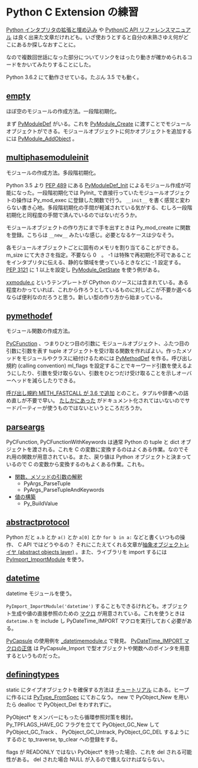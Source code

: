 # Python C Extension の練習
[Python インタプリタの拡張と埋め込み](https://docs.python.jp/3/extending/index.html) や [Python/C API リファレンスマニュアル](https://docs.python.jp/3/c-api/index.html) は良く出来た文章だけれども。いざ使おうとすると自分の未熟さゆえ何がどこにあるか探しなおすことに。

なので複数回世話になった部分についてリンクをはったり動きが確かめられるコードをかいてみたりすることにした。

Python 3.6.2 にて動作させている。たぶん 3.5 でも動く。

## [empty](empty/spam.c)
ほぼ空のモジュールの作成方法。一段階初期化。

まず [PyModuleDef](https://docs.python.jp/3/c-api/module.html#c.PyModuleDef) がいる。これを [PyModule_Create](https://docs.python.jp/3/c-api/module.html#c.PyModule_Create) に渡すことでモジュールオブジェクトができる。モジュールオブジェクトに何かオブジェクトを追加するには [PyModule_AddObject](https://docs.python.jp/3/c-api/module.html#c.PyModule_AddObject) 。


## [multiphasemoduleinit](multiphasemoduleinit/spam.c)
モジュールの作成方法。多段階初期化。

Python 3.5 より [PEP 489](https://www.python.org/dev/peps/pep-0451/) にある [PyModuleDef_Init](https://docs.python.jp/3/c-api/module.html#c.PyModuleDef_Init) によるモジュール作成が可能になった。一段階初期化では PyInit_ で直接行っていたモジュールオブジェクトの操作は Py_mod_exec に登録した関数で行う。 `__init__` を書く感覚と変わらない書き心地。多段階初期化の手間が軽減されている気がする、むしろ一段階初期化と同程度の手間で済んでいるのではないだろうか。

モジュールオブジェクトの作り方にまで手を出すときは Py_mod_create に関数を登録。こちらは `__new__` みたいな感じ。必要となるケースは少なそう。

各モジュールオブジェクトごとに固有のメモリを割り当てることができる。 m_size にて大きさを指定。不要なら 0　。 -1 は特殊で再初期化不可であることをインタプリタに伝える、静的な領域を使っているときなどに -1 設定する。 [PEP 3121](https://www.python.org/dev/peps/pep-3121/) に 1 以上を設定し [PyModule_GetState](https://docs.python.jp/3/c-api/module.html#c.PyModule_GetState) を使う例がある。

[xxmodule.c](https://github.com/python/cpython/blob/3.6/Modules/xxmodule.c) というテンプレートが CPython のソースには含まれている。ある程度わかっていれば、これから作ろうとしているものに対しどこが不要か選べるならば便利なのだろうと思う。新しい型の作り方から始まっている。

## [pymethodef](pymethodef/spam.c)
モジュール関数の作成方法。

[PyCFunction](https://docs.python.jp/3/c-api/structures.html?highlight=pycfunction#c.PyCFunction) 、つまりひとつ目の引数に モジュールオブジェクト、ふたつ目の引数に引数を表す tuple オブジェクトを受け取る関数を作ればよい。作ったメソッドをモジュールやクラスに紐付けるためには [PyMethodDef](https://docs.python.jp/3/c-api/structures.html#c.PyMethodDef) を作る。呼び出し規約 (calling convention) ml_flags を設定することでキーワード引数を使えるようにしたり、引数を受け取らない、引数をひとつだけ受け取ることを示しオーバーヘッドを減らしたりできる。

[呼び出し規約 METH_FASTCALL が 3.6 で追加](http://dsas.blog.klab.org/archives/2017-01/python-dev-201701.html) とのこと。タプルや辞書への詰め直しが不要で早い。 [たしかにあった](https://github.com/python/cpython/blob/6969eaf4682beb01bc95eeb14f5ce6c01312e297/Include/methodobject.h#L91-L114) がドキュメント化されてはいないのでサードパーティーが使うものではないというところだろうか。

## [parseargs](parseargs/spam.c)
PyCFunction, PyCFunctionWithKeywords は通常 Python の tuple と dict オブジェクトを渡される。これを C の変数に変換するのはよくある作業。なのでそれ用の関数が用意されている。また、戻り値は Python オブジェクトと決まっているので C の変数から変換するのもよくある作業。これも。

* [関数、メソッドの引数の解釈](https://docs.python.jp/3/c-api/arg.html#parsing-arguments)
  * PyArgs_ParseTuple
  * PyArgs_ParseTupleAndKeywords
* [値の構築](https://docs.python.jp/3/c-api/arg.html#building-values)
  * Py_BuildValue

## [abstractprotocol](abstractprotocol/spam.c)
Python だと `a.b` とか `a()` とか `a[0]` とか `for b in a:` などと書くいつもの操作、 C API ではどうやるの？ それにこたえてくれる文章が[抽象オブジェクトレイヤ (abstract objects layer)](https://docs.python.jp/3/c-api/abstract.html) 。また、ライブラリを import するには [PyImport_ImportModule](https://docs.python.jp/3/c-api/import.html#c.PyImport_ImportModule) を使う。

## [datetime](datetime/spam.c)
datetime モジュールを使う。

`PyImport_ImportModule('datetime')` することもできるけれども。オブジェクト生成や値の直接参照のための [マクロ](https://docs.python.jp/3/c-api/datetime.html) が用意されている。これを使うときは `datetime.h` を include し PyDateTime_IMPORT マクロを実行しておく必要がある。

[PyCapsule](https://docs.python.jp/3/c-api/capsule.html) の使用例を [_datetimemodule.c](https://github.com/python/cpython/blob/3.6/Modules/_datetimemodule.c#L5835) で発見。 [PyDateTime_IMPORT マクロの正体](https://github.com/python/cpython/blob/master/Include/datetime.h#L202-L203) は PyCapsule_Import で型オブジェクトや関数へのポインタを用意するというものだった。

## [definingtypes](definingtypes/spam.c)
static にタイプオブジェクトを確保する方法は [チュートリアル](https://docs.python.jp/3/extending/newtypes.html) にある。ヒープに作るには [PyType_FromSpec](https://docs.python.jp/3/c-api/type.html#c.PyType_FromSpec) にておこなう。 new で PyObject_New を用いたら dealloc で PyObject_Del をわすれずに。

PyObject* をメンバーにもったら循環参照対策を検討。 Py_TPFLAGS_HAVE_GC フラグを立てて PyObject_GC_New して PyObject_GC_Track 、 PyObject_GC_Untrack, PyObject_GC_DEL するようにするのと tp_traverse, tp_clear への登録をする。

flags が READONLY ではない PyObject* を持った場合、これを del される可能性がある。 del された場合 NULL が入るので備えなければならない。
